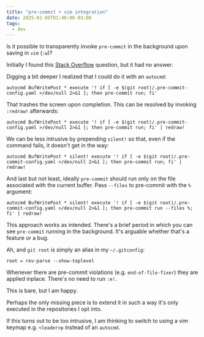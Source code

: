 ```yaml
---
title: "pre-commit + vim integration"
date: 2025-01-05T01:46:06-03:00
tags:
  - dev
---
```


Is it possible to transparently invoke `pre-commit` in the background upon saving in `vim` (`:w`)?

Initially I found this [Stack
Overflow](https://stackoverflow.com/questions/70713450/pre-commit-results-in-vim)
question, but it had no answer.

Digging a bit deeper I realized that I could do it with an `autocmd`:

```vim
autocmd BufWritePost * execute '! if [ -e $(git root)/.pre-commit-config.yaml >/dev/null 2>&1 ]; then pre-commit run; fi'
```

That trashes the screen upon completion. This can be resolved by invoking
`:redraw!` afterwards:

```vim
autocmd BufWritePost * execute '! if [ -e $(git root)/.pre-commit-config.yaml >/dev/null 2>&1 ]; then pre-commit run; fi' | redraw!
```

We can be less intrusive by prepending `silent!` so that, even if the command
fails, it doesn't get in the way:

```vim
autocmd BufWritePost * silent! execute '! if [ -e $(git root)/.pre-commit-config.yaml >/dev/null 2>&1 ]; then pre-commit run; fi' | redraw!
```

And last but not least, ideally `pre-commit` should run only on the file
associated with the current buffer. Pass `--files` to pre-commit with the `%`
argument:

```vim
autocmd BufWritePost * silent! execute '! if [ -e $(git root)/.pre-commit-config.yaml >/dev/null 2>&1 ]; then pre-commit run --files %; fi' | redraw!
```

This approach works as intended.
There's a brief period in which you can see `pre-commit` running in the
background. It's arguable whether that's a feature or a bug.

Ah, and `git root` is simply an alias in my `~/.gitconfig`:

```
root = rev-parse --show-toplevel
```

Whenever there are pre-commit violations (e.g. `end-of-file-fixer`) they are
applied inplace. There's no need to run `:e!`.

This is bare, but I am happy.

Perhaps the only missing piece is to extend it in such a way it's only executed
in the repositories I opt into.

If this turns out to be too intrusive, I am thinking to switch to using a vim
keymap e.g. `<leader>p` instead of an `autocmd`.
